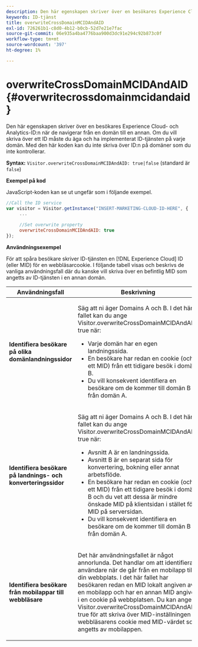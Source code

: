 ```yaml
---
description: Den här egenskapen skriver över en besökares Experience Cloud- och Analytics-ID:n när de navigerar från en domän till en annan. Om du vill skriva över ett ID måste du äga och ha implementerat ID-tjänsten på varje domän. Med den här koden kan du inte skriva över ID:n på domäner som du inte kontrollerar.
keywords: ID-tjänst
title: overwriteCrossDomainMCIDAndAID
exl-id: 726261b1-c8d0-4b12-b0cb-52d7e21e7fac
source-git-commit: 06e935a4ba4776baa900d3dc91e294c92b873c0f
workflow-type: tm+mt
source-wordcount: '397'
ht-degree: 1%

---
```


# overwriteCrossDomainMCIDAndAID{#overwritecrossdomainmcidandaid}

Den här egenskapen skriver över en besökares Experience Cloud- och Analytics-ID:n när de navigerar från en domän till en annan. Om du vill skriva över ett ID måste du äga och ha implementerat ID-tjänsten på varje domän. Med den här koden kan du inte skriva över ID:n på domäner som du inte kontrollerar.

**Syntax:** `Visitor.overwriteCrossDomainMCIDAndAID: true|false` (standard är `false`)

**Exempel på kod**

JavaScript-koden kan se ut ungefär som i följande exempel.

```js
//Call the ID service 
var visitor = Visitor.getInstance("INSERT-MARKETING-CLOUD-ID-HERE", { 
     ... 
 
     //Set overwrite property 
     overwriteCrossDomainMCIDAndAID: true 
}); 
```

**Användningsexempel**

För att spåra besökare skriver ID-tjänsten en [!DNL Experience Cloud] ID (eller MID) för en webbläsarcookie. I följande tabell visas och beskrivs de vanliga användningsfall där du kanske vill skriva över en befintlig MID som angetts av ID-tjänsten i en annan domän.

<table id="table_FC1AF6551D6646E0BF1C4FB7C1316EBB"> 
 <thead> 
  <tr> 
   <th colname="col1" class="entry"> Användningsfall </th> 
   <th colname="col2" class="entry"> Beskrivning </th> 
  </tr> 
 </thead>
 <tbody> 
  <tr> 
   <td colname="col1"> <p> <b>Identifiera besökare på olika domänlandningssidor</b> </p> </td> 
   <td colname="col2"> <p>Säg att ni äger Domains A och B. I det här fallet kan du ange <span class="codeph"> Visitor.overwriteCrossDomainMCIDAndAID: true </span> när: </p> <p> 
     <ul id="ul_FB4704BFE7134F1688E34BF1A36627B7"> 
      <li id="li_FF71FD1FB9DD4702B675A140FAD2B481">Varje domän har en egen landningssida. </li> 
      <li id="li_78F75469D32D473B93148B46D35E67F1">En besökare har redan en cookie (och ett MID) från ett tidigare besök i domän B. </li> 
      <li id="li_305CE5138EEB43D3BF9CE38D1E7FFA04">Du vill konsekvent identifiera en besökare om de kommer till domän B från domän A. </li> 
     </ul> </p> </td> 
  </tr> 
  <tr> 
   <td colname="col1"> <p> <b>Identifiera besökare på landnings- och konverteringssidor</b> </p> </td> 
   <td colname="col2"> <p>Säg att ni äger Domains A och B. I det här fallet kan du ange <span class="codeph"> Visitor.overwriteCrossDomainMCIDAndAID: true </span> när: </p> 
    <ul id="ul_7BEBFD523A2F47AFB6963536E43692D0"> 
     <li id="li_71586080489340E2A6C0B263F231E3DE">Avsnitt A är en landningssida. </li> 
     <li id="li_4E3D3CB380EE4F1BAC4CD752194AE8DE">Avsnitt B är en separat sida för konvertering, bokning eller annat arbetsflöde. </li> 
     <li id="li_FB393B16CFAC4D2D9B2328EBA4573C1A">En besökare har redan en cookie (och ett MID) från ett tidigare besök i domän B och du vet att dessa är mindre önskade MID på klientsidan i stället för MID på serversidan. </li> 
     <li id="li_36FC138530A4476A995C0F9FD73C41DE">Du vill konsekvent identifiera en besökare om de kommer till domän B från domän A. </li> 
    </ul> </td> 
  </tr> 
  <tr> 
   <td colname="col1"> <p> <b>Identifiera besökare från mobilappar till webbläsare</b> </p> </td> 
   <td colname="col2"> <p>Det här användningsfallet är något annorlunda. Det handlar om att identifiera användare när de går från en mobilapp till din webbplats. I det här fallet har besökaren redan en MID lokalt angiven av en mobilapp och har en annan MID angiven i en cookie på webbplatsen. Du kan ange <span class="codeph"> Visitor.overwriteCrossDomainMCIDAndAID: true </span> för att skriva över MID-inställningen i webbläsarens cookie med MID-värdet som angetts av mobilappen. </p> </td> 
  </tr> 
 </tbody> 
</table>
